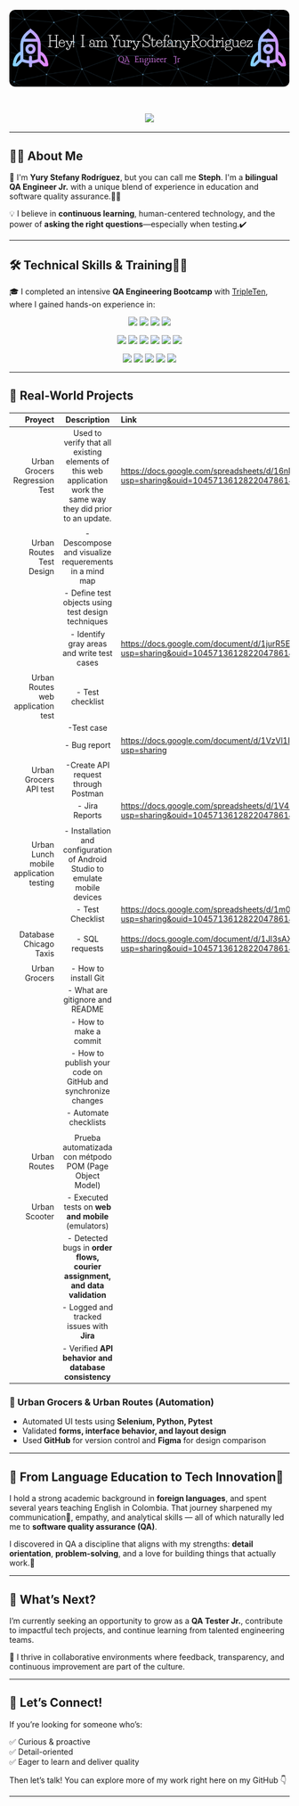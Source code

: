 <p align="center">
  <img src="https://github.com/StephR77/StephR77/raw/main/github-header-image.png" alt="Banner" />
</p>

<br/>
<p align="center">
	<a href="https://github.com/Bouaskaoun">
		<img src="https://readme-typing-svg.herokuapp.com?lines=Educator;Now+QA+Engineer;Enthusiastic;Always%20learning%20new%20things&center=true&width=380&height=45">
	</a>
</p>

---

## 👩‍💻 About Me


👋 I'm **Yury Stefany Rodríguez**, but you can call me **Steph**. I'm a **bilingual QA Engineer Jr.** with a unique blend of experience in education and software quality assurance.👩‍🔬

💡 I believe in **continuous learning**, human-centered technology, and the power of **asking the right questions**—especially when testing.✔️

---

## 🛠️ Technical Skills & Training🏃‍♀️


🎓 I completed an intensive **QA Engineering Bootcamp** with [TripleTen](https://tripleten.com), where I gained hands-on experience in:

<p align="center">
<img src="https://img.shields.io/badge/Manual%20Testing-31A8FF?logo=Manual_Testing&logoColor=fff&style=for-the-badge"/>
<img src="https://img.shields.io/badge/Automated%20Testing-FF9A00?logo=automated_testing&logoColor=fff&style=for-the-badge"/>
<img src="https://img.shields.io/badge/Test%20Case%20Design-99F?logo=testcasedesign&logoColor=fff&style=for-the-badge"/>
<img src="https://img.shields.io/badge/Bug%20Reporting-FF61F6?logo=bugreporting&logoColor=fff&style=for-the-badge"/>
</p>

<p align="center">
<img src="https://img.shields.io/badge/Python-14354C?style=for-the-badge&logo=python&logoColor=white" />  
<img src="https://img.shields.io/badge/Selenium-1769FF?logo=selenium&logoColor=fff&style=for-the-badge"/>
<img src="https://img.shields.io/badge/Postman-FF6C37?style=for-the-badge&logo=postman&logoColor=white">
<img src="https://img.shields.io/badge/Figma-F24E1E?style=for-the-badge&logo=figma&logoColor=white" />
<img src="https://img.shields.io/badge/GitHub-100000?style=for-the-badge&logo=github&logoColor=white" />
<img src="https://img.shields.io/badge/Jira-0052CC?style=for-the-badge&logo=Jira&logoColor=white" /> 
</p>  

<p align="center">
<img src="https://img.shields.io/badge/Agile_Method-%231B72BE.svg?style=for-the-badge&logo=agile-method&logoColor=white" />
<img src="https://img.shields.io/badge/Scrum%20Method-A5915F?style=for-the-badge&logo=Scrum%20Method&logoColor=white" /> 
<img src="https://img.shields.io/badge/API_Testing-%2300C4CC.svg?&style=for-the-badge&logo=APITesting&logoColor=white" /> 
<img src="https://img.shields.io/badge/Test_Case_Design-EA4C89?style=for-the-badge&logo=TestCaseDesign&logoColor=white" />
<img src="https://img.shields.io/badge/Bug_Report-FFB387?style=for-the-badge&logo=BugReport&logoColor=black" />
</p> 

---

## 📂 Real-World Projects

| Proyect  |   Description |   Link  |
|---:   | :---:    |:---     |
|  Urban Grocers Regression Test | Used to verify that all existing elements of this web application work the same way they did prior to an update.   | https://docs.google.com/spreadsheets/d/16nKVygLftrPljeUYzNd9T8PXZo-oSZX3/edit?usp=sharing&ouid=104571361282204786141&rtpof=true&sd=true |
|                     |                        |                           |
| Urban Routes Test Design |- Descompose and visualize requerements in a mind map | 
|             | - Define test objects using test design techniques   |
|             |  - Identify gray areas and write test cases | https://docs.google.com/document/d/1jurR5ERWKOym-nMV6iYUziU_TZ8E73N-/edit?usp=sharing&ouid=104571361282204786141&rtpof=true&sd=true    |
|              |                   |                      |
|Urban Routes web application test| - Test checklist  |
|                                  | -Test case |
|                                  | - Bug report |  https://docs.google.com/document/d/1VzVl1IzPNT0vbnNLJHOLloYOSgYkI01ZtwI20vqIi_M/edit?usp=sharing   |
|                        |                            |                      |
|Urban Grocers API test      | -Create API request through Postman   |
|                    | - Jira Reports                        | https://docs.google.com/spreadsheets/d/1V4UBGaeey8Nf5VzBCBopngsJjmhfLRcf/edit?usp=sharing&ouid=104571361282204786141&rtpof=true&sd=true |
|                      |                          |                           |
| Urban Lunch mobile application testing | - Installation and configuration of Android Studio to emulate mobile devices  |            
|                                        | - Test Checklist      | https://docs.google.com/spreadsheets/d/1m0QbmbM9obbFlfNr9x1hAptFI-bo3zMv/edit?usp=sharing&ouid=104571361282204786141&rtpof=true&sd=true| 
|                                 |                      |                          |
| Database Chicago Taxis  |  - SQL requests         | https://docs.google.com/document/d/1JI3sAXfLY4HXIjxpvY6y8B4T5TZKLiq2/edit?usp=sharing&ouid=104571361282204786141&rtpof=true&sd=true   |
|                           |                       |                           |
| Urban Grocers|- How to install Git| 
|              |  - What are gitignore and README  |
|              | - How to make a commit |
|              | - How to publish your code on GitHub and synchronize changes  |
|              | - Automate checklists |         |
|               |                      |                          |
| Urban Routes| Prueba automatizada con métpodo POM (Page Object Model)|
| Urban Scooter|- Executed tests on **web and mobile** (emulators)|
|                | - Detected bugs in **order flows, courier assignment, and data validation** |
|                 |- Logged and tracked issues with **Jira** |
|                 | - Verified **API behavior and database consistency**         |


### 🤖 Urban Grocers & Urban Routes (Automation)
- Automated UI tests using **Selenium, Python, Pytest**
- Validated **forms, interface behavior, and layout design**
- Used **GitHub** for version control and **Figma** for design comparison

---

## 🚀 From Language Education to Tech Innovation🤖


I hold a strong academic background in **foreign languages**, and spent several years teaching English in Colombia. That journey sharpened my communication📣, empathy, and analytical skills — all of which naturally led me to **software quality assurance (QA)**.

I discovered in QA a discipline that aligns with my strengths: **detail orientation**, **problem-solving**, and a love for building things that actually work.💓

---

## 🌱 What’s Next?

I’m currently seeking an opportunity to grow as a **QA Tester Jr.**, contribute to impactful tech projects, and continue learning from talented engineering teams.

💬 I thrive in collaborative environments where feedback, transparency, and continuous improvement are part of the culture.

---

## 💬 Let’s Connect!

If you’re looking for someone who’s:

✅ Curious & proactive  
✅ Detail-oriented  
✅ Eager to learn and deliver quality  

Then let’s talk! You can explore more of my work right here on my GitHub 👇  

---
